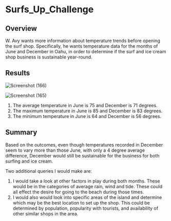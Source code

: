 # Surfs_Up_Challenge
## Overview
W. Avy wants more information about temperature trends before opening the surf shop. Specifically, he wants temperature data for the months of June and December in Oahu, in order to determine if the surf and ice cream shop business is sustainable year-round.
## Results

![Screenshot (166)](https://user-images.githubusercontent.com/101649525/184500297-9ce45909-339e-4039-a7a9-53e2f639d570.png)


![Screenshot (165)](https://user-images.githubusercontent.com/101649525/184500300-05ade702-96de-4849-ace6-fe154cd0a85b.png)


1. The average temperature in June is 75 and December is 71 degrees.
2. The maximum temperature in June is 85 and December is 83 degrees.
3. The minimum temperature in June is 64 and December is 56 degrees.
## Summary
Based on the outcomes, even though temperatures recorded in December seem to vary more than those June, with only a 4 degree average difference, December would still be sustainable for the business for both surfing and ice cream.

Two additional queries I would make are:
1. I would take a look at other factors in play during both months. These would be in the categories of average rain, wind and tide. These could all effect the desire for going to the beach during those times.
2. I would also would look into specific areas of the island and determine which may be the best location to set up the shop. This could be determined by population, popularity with tourists, and availability of other similar shops in the area.
